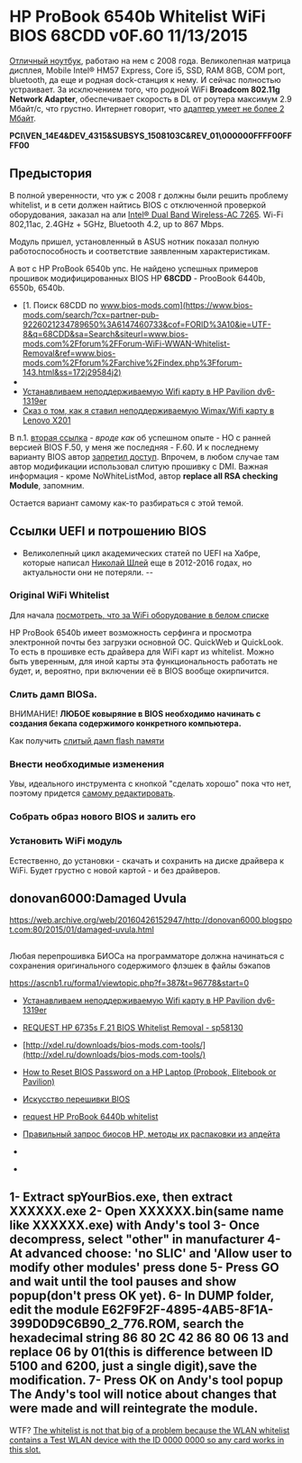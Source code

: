 # HP ProBook 6540b Whitelist WiFi BIOS 68CDD v0F.60 11/13/2015

[Отличный ноутбук](https://h10057.www1.hp.com/ecomcat/hpcatalog/specs/provisioner/05/WD689EA.htm), работаю на нем с 2008 года. Великолепная матрица дисплея, Mobile Intel® HM57 Express, Core i5, SSD, RAM 8GB, COM port, bluetooth, да еще и родная dock-станция к нему. И сейчас полностью устраивает. За исключением того, что родной WiFi **Broadcom 802.11g Network Adapter**, обеспечивает скорость в DL от роутера максимум 2.9 Мбайт/с, что грустно. Интернет говорит, что [адаптер умеет не более 2 Мбайт](https://forum.ixbt.com/topic.cgi?id=14:52775-15). 

**PCI\VEN_14E4&DEV_4315&SUBSYS_1508103C&REV_01\000000FFFF00FFFF00**

## Предыстория

В полной уверенности, что уж с 2008 г должны были решить проблему whitelist, и в сети должен найтись BIOS с отключенной проверкой оборудования, заказал на али [Intel® Dual Band Wireless-AC 7265](https://ark.intel.com/content/www/ru/ru/ark/products/83635/intel-dual-band-wireless-ac-7265.html). Wi-Fi 802,11ac, 2.4GHz + 5GHz, Bluetooth 4.2, up to 867 Mbps. 

Модуль пришел, установленный в ASUS нотник показал полную работоспособность и соответствие заявленным характеристикам.

А вот с HP ProBook 6540b упс.
Не найдено успешных примеров прошивок модифицированных BIOS HP **68CDD** - ProoBook 6440b, 6550b, 6540b.
- [1. Поиск 68CDD по www.bios-mods.com](https://www.bios-mods.com/search/?cx=partner-pub-9226021234789650%3A6147460733&cof=FORID%3A10&ie=UTF-8&q=68CDD&sa=Search&siteurl=www.bios-mods.com%2Fforum%2FForum-WiFi-WWAN-Whitelist-Removal&ref=www.bios-mods.com%2Fforum%2Farchive%2Findex.php%3Fforum-143.html&ss=172j29584j2)
- []()
- [Устанавливаем неподдерживаемую Wifi карту в HP Pavilion dv6-1319er](https://habr.com/ru/post/108820/)
- [Сказ о том, как я ставил неподдерживаемую Wimax/Wifi карту в Lenovo X201](https://habr.com/ru/post/107598/)

В п.1. [вторая ссылка](https://www.bios-mods.com/forum/Thread-request-HP-ProBook-6440b-whitelist?page=3) - _вроде как_ об успешном опыте - НО с ранней версией BIOS F.50, у меня же последняя - F.60. И к последнему варианту BIOS автор [запретил доступ](https://rghost.net/8yyrTg5xl). Впрочем, в любом случае там автор модификации использовал слитую прошивку с DMI. Важная информация - кроме NoWhiteListMod, автор **replace all RSA checking Module**, запомним.
 
Остается вариант самому как-то разбираться с этой темой.

## Ссылки UEFI и потрошению BIOS

- Великолепный цикл академических статей по UEFI на Хабре, которые написал [Николай Шлей](https://habr.com/ru/users/CodeRush/) еще в 2012-2016 годах, но актуальности они не потеряли.
-- 

### Original WiFi Whitelist

Для начала [посмотреть, что за WiFi оборудование в белом списке](whitelist_equipment.md)

HP ProBook 6540b имеет возможность серфинга и просмотра электронной почты без загрузки основной ОС.  QuickWeb и  QuickLook. То есть в прошивке есть драйвера для WiFi карт из whitelist. Можно быть уверенным, для иной карты эта функциональность работать не будет, и, вероятно, при включении её в BIOS вообще окирпичится. 


### Слить дамп BIOSа.

ВНИМАНИЕ! **ЛЮБОЕ ковыряние в BIOS необходимо начинать с создания бекапа содержимого конкретного компьютера.**

Как получить [слитый дамп flash памяти](get_bios_dump.md)


### Внести необходимые изменения

Увы, идеального инструмента с кнопкой "сделать хорошо" пока что нет, поэтому придется [самому редактировать](edit_bios_dump.md).


### Собрать образ нового BIOS и залить его



### Установить WiFi модуль

Естественно, до установки - скачать и сохранить на диске драйвера к WiFi. Будет грустно с новой картой - и без драйверов.






## donovan6000:Damaged Uvula
https://web.archive.org/web/20160426152947/http://donovan6000.blogspot.com:80/2015/01/damaged-uvula.html





##

Любая перепрошивка БИОСа на программаторе должна начинаться с сохранения оригинального содержимого флэшек в файлы бэкапов

https://ascnb1.ru/forma1/viewtopic.php?f=387&t=96778&start=0





- [Устанавливаем неподдерживаемую Wifi карту в HP Pavilion dv6-1319er](https://habr.com/ru/post/108820/)
- [ REQUEST HP 6735s F.21 BIOS Whitelist Removal - sp58130](https://www.bios-mods.com/forum/Thread-REQUEST-HP-6735s-F-21-BIOS-Whitelist-Removal-sp58130?page=2)
- [http://xdel.ru/downloads/bios-mods.com-tools/](http://xdel.ru/downloads/bios-mods.com-tools/)
- [How to Reset BIOS Password on a HP Laptop (Probook, Elitebook or Pavilion)](https://www.repairwin.com/how-to-reset-bios-password-hp-probook-elitebook-pavilion-laptop/#method-3)
- [Искусство перешивки BIOS](http://www.rom.by/Iskusstvo_pereshivki_BIOS)
- [ request HP ProBook 6440b whitelist](https://www.bios-mods.com/forum/Thread-request-HP-ProBook-6440b-whitelist?page=3)

- [Правильный запрос биосов НР, методы их распаковки из апдейта](https://ascnb1.ru/forma1/viewtopic.php?f=387&t=96778)
- []()
- []()






1- Extract spYourBios.exe, then extract XXXXXX.exe
2- Open XXXXXX.bin(same name like XXXXXX.exe) with Andy's tool
3- Once decompress, select "other" in manufacturer
4- At advanced choose: 'no SLIC' and 'Allow user to modify other modules' press done
5- Press GO and wait until the tool pauses and show popup(don't press OK yet).
6- In DUMP folder, edit the module E62F9F2F-4895-4AB5-8F1A-399D0D9C6B90_2_776.ROM, search the hexadecimal string 86 80 2C 42 86 80 06 13 and replace 06 by 01(this is difference between ID 5100 and 6200, just a single digit),save the modification.
7- Press OK on Andy's tool popup
The Andy's tool will notice about changes that were made and will reintegrate the module.
---------------
WTF? [The whitelist is not that big of a problem because the WLAN whitelist contains a Test WLAN device with the ID 0000 0000 so any card works in this slot.](https://www.win-raid.com/t4120f16-HP-Insyde-RSA-signed-UEFI-mod.html)
